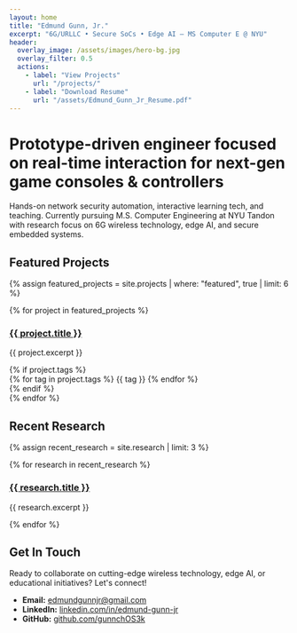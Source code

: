 ```yaml
---
layout: home
title: "Edmund Gunn, Jr."
excerpt: "6G/URLLC • Secure SoCs • Edge AI — MS Computer E @ NYU"
header:
  overlay_image: /assets/images/hero-bg.jpg
  overlay_filter: 0.5
  actions:
    - label: "View Projects"
      url: "/projects/"
    - label: "Download Resume"
      url: "/assets/Edmund_Gunn_Jr_Resume.pdf"
---
```


# Prototype-driven engineer focused on real-time interaction for next-gen game consoles & controllers

Hands-on network security automation, interactive learning tech, and teaching. Currently pursuing M.S. Computer Engineering at NYU Tandon with research focus on 6G wireless technology, edge AI, and secure embedded systems.

## Featured Projects

{% assign featured_projects = site.projects | where: "featured", true | limit: 6 %}
<div class="featured-projects">
  {% for project in featured_projects %}
    <div class="project-card">
      <h3><a href="{{ project.url }}">{{ project.title }}</a></h3>
      <p>{{ project.excerpt }}</p>
      {% if project.tags %}
        <div class="tags">
          {% for tag in project.tags %}
            <span class="tag">{{ tag }}</span>
          {% endfor %}
        </div>
      {% endif %}
    </div>
  {% endfor %}
</div>

## Recent Research

{% assign recent_research = site.research | limit: 3 %}
<div class="research-preview">
  {% for research in recent_research %}
    <div class="research-card">
      <h3><a href="{{ research.url }}">{{ research.title }}</a></h3>
      <p>{{ research.excerpt }}</p>
    </div>
  {% endfor %}
</div>

## Get In Touch

Ready to collaborate on cutting-edge wireless technology, edge AI, or educational initiatives? Let's connect!

- **Email:** [edmundgunnjr@gmail.com](mailto:edmundgunnjr@gmail.com)
- **LinkedIn:** [linkedin.com/in/edmund-gunn-jr](https://www.linkedin.com/in/edmund-gunn-jr/)
- **GitHub:** [github.com/gunnchOS3k](https://github.com/gunnchOS3k)
